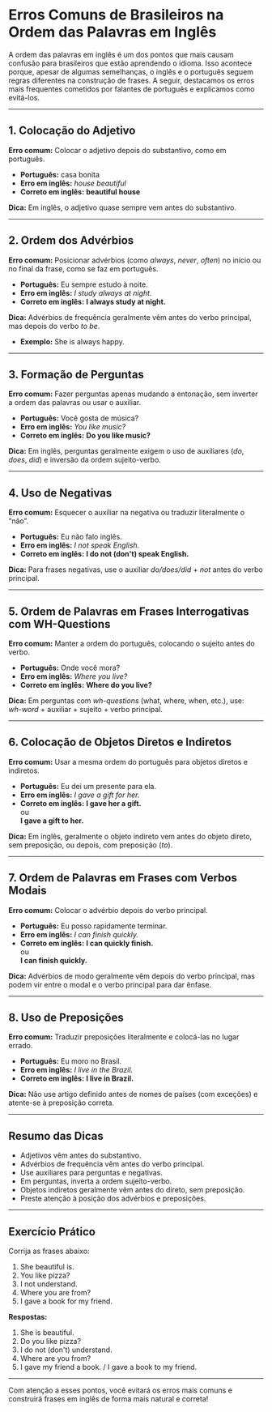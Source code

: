 
# Erros Comuns de Brasileiros na Ordem das Palavras em Inglês

A ordem das palavras em inglês é um dos pontos que mais causam confusão para brasileiros que estão aprendendo o idioma. Isso acontece porque, apesar de algumas semelhanças, o inglês e o português seguem regras diferentes na construção de frases. A seguir, destacamos os erros mais frequentes cometidos por falantes de português e explicamos como evitá-los.

---

## 1. Colocação do Adjetivo

**Erro comum:** Colocar o adjetivo depois do substantivo, como em português.

- **Português:** casa bonita
- **Erro em inglês:** *house beautiful*
- **Correto em inglês:** **beautiful house**

**Dica:** Em inglês, o adjetivo quase sempre vem antes do substantivo.

---

## 2. Ordem dos Advérbios

**Erro comum:** Posicionar advérbios (como *always*, *never*, *often*) no início ou no final da frase, como se faz em português.

- **Português:** Eu sempre estudo à noite.
- **Erro em inglês:** *I study always at night.*
- **Correto em inglês:** **I always study at night.**

**Dica:** Advérbios de frequência geralmente vêm antes do verbo principal, mas depois do verbo *to be*.

- **Exemplo:** She is always happy.

---

## 3. Formação de Perguntas

**Erro comum:** Fazer perguntas apenas mudando a entonação, sem inverter a ordem das palavras ou usar o auxiliar.

- **Português:** Você gosta de música?
- **Erro em inglês:** *You like music?*
- **Correto em inglês:** **Do you like music?**

**Dica:** Em inglês, perguntas geralmente exigem o uso de auxiliares (*do*, *does*, *did*) e inversão da ordem sujeito-verbo.

---

## 4. Uso de Negativas

**Erro comum:** Esquecer o auxiliar na negativa ou traduzir literalmente o “não”.

- **Português:** Eu não falo inglês.
- **Erro em inglês:** *I not speak English.*
- **Correto em inglês:** **I do not (don't) speak English.**

**Dica:** Para frases negativas, use o auxiliar *do/does/did* + *not* antes do verbo principal.

---

## 5. Ordem de Palavras em Frases Interrogativas com WH-Questions

**Erro comum:** Manter a ordem do português, colocando o sujeito antes do verbo.

- **Português:** Onde você mora?
- **Erro em inglês:** *Where you live?*
- **Correto em inglês:** **Where do you live?**

**Dica:** Em perguntas com *wh-questions* (what, where, when, etc.), use:  
*wh-word* + auxiliar + sujeito + verbo principal.

---

## 6. Colocação de Objetos Diretos e Indiretos

**Erro comum:** Usar a mesma ordem do português para objetos diretos e indiretos.

- **Português:** Eu dei um presente para ela.
- **Erro em inglês:** *I gave a gift for her.*
- **Correto em inglês:** **I gave her a gift.**  
  ou  
  **I gave a gift to her.**

**Dica:** Em inglês, geralmente o objeto indireto vem antes do objeto direto, sem preposição, ou depois, com preposição (*to*).

---

## 7. Ordem de Palavras em Frases com Verbos Modais

**Erro comum:** Colocar o advérbio depois do verbo principal.

- **Português:** Eu posso rapidamente terminar.
- **Erro em inglês:** *I can finish quickly.*
- **Correto em inglês:** **I can quickly finish.**  
  ou  
  **I can finish quickly.**

**Dica:** Advérbios de modo geralmente vêm depois do verbo principal, mas podem vir entre o modal e o verbo principal para dar ênfase.

---

## 8. Uso de Preposições

**Erro comum:** Traduzir preposições literalmente e colocá-las no lugar errado.

- **Português:** Eu moro no Brasil.
- **Erro em inglês:** *I live in the Brazil.*
- **Correto em inglês:** **I live in Brazil.**

**Dica:** Não use artigo definido antes de nomes de países (com exceções) e atente-se à preposição correta.

---

## Resumo das Dicas

- Adjetivos vêm antes do substantivo.
- Advérbios de frequência vêm antes do verbo principal.
- Use auxiliares para perguntas e negativas.
- Em perguntas, inverta a ordem sujeito-verbo.
- Objetos indiretos geralmente vêm antes do direto, sem preposição.
- Preste atenção à posição dos advérbios e preposições.

---

## Exercício Prático

Corrija as frases abaixo:

1. She beautiful is.
2. You like pizza?
3. I not understand.
4. Where you are from?
5. I gave a book for my friend.

**Respostas:**

1. She is beautiful.
2. Do you like pizza?
3. I do not (don't) understand.
4. Where are you from?
5. I gave my friend a book. / I gave a book to my friend.

---

Com atenção a esses pontos, você evitará os erros mais comuns e construirá frases em inglês de forma mais natural e correta!
```
